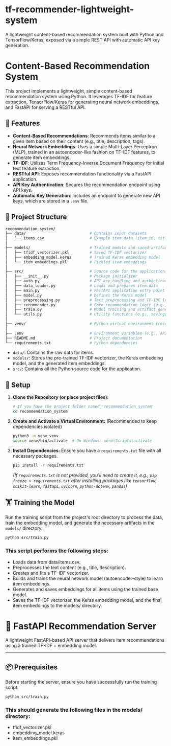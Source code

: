 # tf-recommender-lightweight-system
A lightweight content-based recommendation system built with Python and TensorFlow/Keras, exposed via a simple REST API with automatic API key generation.
# Content-Based Recommendation System

This project implements a lightweight, simple content-based recommendation system using Python. It leverages TF-IDF for feature extraction, TensorFlow/Keras for generating neural network embeddings, and FastAPI for serving a RESTful API.

## 🌟 Features

*   **Content-Based Recommendations**: Recommends items similar to a given item based on their content (e.g., title, description, tags).
*   **Neural Network Embeddings**: Uses a simple Multi-Layer Perceptron (MLP), trained in an autoencoder-like fashion on TF-IDF features, to generate item embeddings.
*   **TF-IDF**: Utilizes Term Frequency-Inverse Document Frequency for initial text feature extraction.
*   **RESTful API**: Exposes recommendation functionality via a FastAPI application.
*   **API Key Authentication**: Secures the recommendation endpoint using API keys.
*   **Automatic Key Generation**: Includes an endpoint to generate new API keys, which are stored in a `.env` file.

## 📂 Project Structure
```bash
recommendation_system/
├── data/                            # Contains input datasets
│   └── items.csv                    # Example item data (item_id, title, description)
│
├── models/                          # Trained models and saved artifacts
│   ├── tfidf_vectorizer.pkl         # Saved TF-IDF vectorizer
│   ├── embedding_model.keras        # Trained Keras embedding model
│   └── item_embeddings.pkl          # Pickled item embeddings
│
├── src/                             # Source code for the application
│   ├── __init__.py                  # Package initializer
│   ├── auth.py                      # API key handling and authentication
│   ├── data_loader.py               # Loads and prepares item data
│   ├── main.py                      # FastAPI application entry point
│   ├── model.py                     # Defines the Keras model
│   ├── preprocessing.py             # Text preprocessing and TF-IDF logic
│   ├── recommender.py               # Core recommendation logic (e.g., cosine similarity)
│   ├── train.py                     # Model training and artifact generation
│   └── utils.py                     # Utility functions (e.g., saving/loading artifacts)
│
├── venv/                            # Python virtual environment (recommended)
│
├── .env                             # Environment variables (e.g., API keys)
├── README.md                        # Project documentation
└── requirements.txt                 # Python dependencies
```

*   `data/`: Contains the raw data for items.
*   `models/`: Stores the pre-trained TF-IDF vectorizer, the Keras embedding model, and the generated item embeddings.
*   `src/`: Contains all the Python source code for the application.

## 🚀 Setup

1.  **Clone the Repository (or place project files):**
    ```bash
    # If you have the project folder named 'recommendation_system'
    cd recommendation_system
    ```

2.  **Create and Activate a Virtual Environment:**
    (Recommended to keep dependencies isolated)
    ```bash
    python3 -m venv venv
    source venv/bin/activate  # On Windows: venv\Scripts\activate
    ```

3.  **Install Dependencies:**
    Ensure you have a `requirements.txt` file with all necessary packages.
    ```bash
    pip install -r requirements.txt
    ```
    *(If `requirements.txt` is not provided, you'll need to create it, e.g., `pip freeze > requirements.txt` after installing packages like `tensorflow`, `scikit-learn`, `fastapi`, `uvicorn`, `python-dotenv`, `pandas`)*

## 🏋️ Training the Model

Run the training script from the project's root directory to process the data, train the embedding model, and generate the necessary artifacts in the `models/` directory.

```bash
python src/train.py
```

### This script performs the following steps:
* Loads data from data/items.csv.
* Preprocesses the text content (e.g., title, description).
* Creates and fits a TF-IDF vectorizer.
* Builds and trains the neural network model (autoencoder-style) to learn item embeddings.
* Generates and saves embeddings for all items using the trained base model.
* Saves the TF-IDF vectorizer, the Keras embedding model, and the final item embeddings to the models/ directory.

# 🚀 FastAPI Recommendation Server

A lightweight FastAPI-based API server that delivers item recommendations using a trained TF-IDF + embedding model.

---

## 📦 Prerequisites

Before starting the server, ensure you have successfully run the training script:

```bash
python src/train.py
```
### This should generate the following files in the models/ directory:
* tfidf_vectorizer.pkl
* embedding_model.keras
* item_embeddings.pkl
